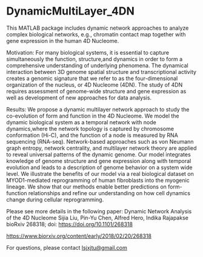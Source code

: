 # DynamicMultiLayer_4DN

This MATLAB package includes dynamic network approaches to analyze complex biological networks, e.g., chromatin contact map together with gene expression in the human 4D Nucleome.

Motivation: For many biological systems, it is essential to capture simultaneously the function, structure,and dynamics in order to form a comprehensive understanding of underlying phenomena. The dynamical interaction between 3D genome spatial structure and transcriptional activity creates a genomic signature that we refer to as the four-dimensional organization of the nucleus, or 4D Nucleome (4DN). The study of 4DN requires assessment of genome-wide structure and gene expression as well as development of new approaches for data analysis. 

Results: We propose a dynamic multilayer network approach to study the co-evolution of form and function in the 4D Nucleome. We model the dynamic biological system as a temporal network with node dynamics,where the network topology is captured by chromosome conformation (Hi-C), and the function of a node is measured by RNA sequencing (RNA-seq). Network-based approaches such as von Neumann graph entropy, network centrality, and multilayer network theory are applied to reveal universal patterns of the dynamic genome. Our model integrates knowledge of genome structure and gene expression along with temporal evolution and leads to a description of genome behavior on a system wide level. We illustrate the benefits of our model via a real biological dataset on MYOD1-mediated reprogramming of human fibroblasts into the myogenic lineage. We show that our methods enable better predictions on form-function relationships and refine our understanding on how cell dynamics change during cellular reprogramming.

Please see more details in the following paper:
Dynamic Network Analysis of the 4D Nucleome
Sijia Liu, Pin-Yu Chen, Alfred Hero, Indika Rajapakse
bioRxiv 268318; doi: https://doi.org/10.1101/268318

https://www.biorxiv.org/content/early/2018/02/20/268318

For questions, please contact lsjxjtu@gmail.com
